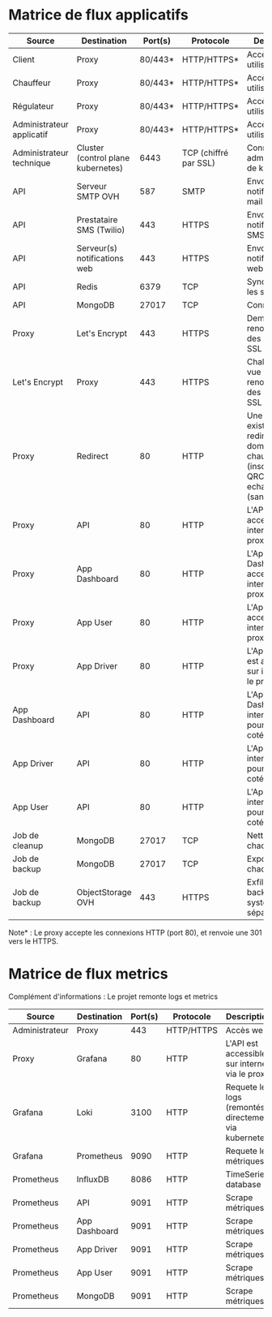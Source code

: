 # Matrice de flux applicatifs

| Source | Destination | Port(s) | Protocole | Description |
|--------|-------------|---------|-----------|-------------|
|Client|Proxy|80/443*|HTTP/HTTPS*|Accès web utilisateur|
|Chauffeur|Proxy|80/443*|HTTP/HTTPS*|Accès web utilisateur|
|Régulateur|Proxy|80/443*|HTTP/HTTPS*|Accès web utilisateur|
|Administrateur applicatif|Proxy|80/443*|HTTP/HTTPS*|Accès web utilisateur|
|Administrateur technique|Cluster (control plane kubernetes)|6443|TCP (chiffré par SSL)|Connexion API administration de kubernetes|
|API|Serveur SMTP OVH|587|SMTP|Envoie des notifications mail |
|API|Prestataire SMS (Twilio)|443|HTTPS|Envoie des notifications SMS |
|API|Serveur(s) notifications web|443|HTTPS|Envoie des notifications web |
|API|Redis|6379|TCP|Synchronise les sockets|
|API|MongoDB|27017|TCP|Connexion DB|
|Proxy|Let's Encrypt|443|HTTPS|Demande le renouvellement des certificats SSL|
|Let's Encrypt|Proxy|443|HTTPS|Challenge en vue du renouvellement des certificats SSL|
|Proxy|Redirect|80|HTTP|Une routine existe pour rediriger le domaine e-chauffeur (inscrit sur QRCode) vers echauffeur (sans tiret)|
|Proxy|API|80|HTTP|L'API est accessible sur internet via le proxy|
|Proxy|App Dashboard|80|HTTP|L'App Dashboard est accessible sur internet via le proxy|
|Proxy|App User|80|HTTP|L'App User est accessible sur internet via le proxy|
|Proxy|App Driver|80|HTTP|L'App Driver est accessible sur internet via le proxy|
|App Dashboard|API|80|HTTP|L'App Dashboard interroge l'API pour le rendu coté serveur|
|App Driver|API|80|HTTP|L'App Driver interroge l'API pour le rendu coté serveur|
|App User|API|80|HTTP|L'App User interroge l'API pour le rendu coté serveur|
|Job de cleanup|MongoDB|27017|TCP|Nettoie la DB chaque jour|
|Job de backup|MongoDB|27017|TCP|Exporte la DB chaque jour|
|Job de backup|ObjectStorage OVH|443|HTTPS|Exfiltre le backup sur un système séparé|

Note* : Le proxy accepte les connexions HTTP (port 80), et renvoie une 301 vers le HTTPS.

# Matrice de flux metrics

Complément d'informations : Le projet remonte logs et metrics

| Source | Destination | Port(s) | Protocole | Description |
|--------|-------------|---------|-----------|-------------|
|Administrateur|Proxy|443|HTTP/HTTPS|Accès web|
|Proxy|Grafana|80|HTTP|L'API est accessible sur internet via le proxy|
|Grafana|Loki|3100|HTTP|Requete les logs (remontés directement via kubernetes) |
|Grafana|Prometheus|9090|HTTP|Requete les métriques|
|Prometheus|InfluxDB|8086|HTTP|TimeSeries database|
|Prometheus|API|9091|HTTP|Scrape métriques|
|Prometheus|App Dashboard|9091|HTTP|Scrape métriques|
|Prometheus|App Driver|9091|HTTP|Scrape métriques|
|Prometheus|App User|9091|HTTP|Scrape métriques|
|Prometheus|MongoDB|9091|HTTP|Scrape métriques|